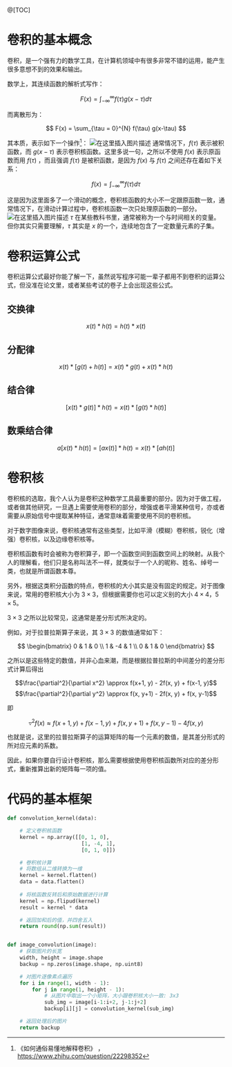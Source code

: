 @[TOC]
# 卷积的基本概念

卷积，是一个强有力的数学工具，在计算机领域中有很多非常不错的运用，能产生很多意想不到的效果和输出。

数学上，其连续函数的解析式写作：

$$
F(x) = \int_{-\infty}^{\infty} f(\tau) g(x-\tau) d\tau
$$

而离散形为：

$$
F(x) = \sum_{\tau = 0}^{N} f(\tau) g(x-\tau)
$$

其本质，表示如下一个操作[^1]：
![在这里插入图片描述](https://img-blog.csdnimg.cn/20210308161810672.gif#pic_center)
通常情况下，$f(\tau)$ 表示被积函数，而 $g(x-\tau)$ 表示卷积核函数。这里多说一句，之所以不使用 $f(x)$ 表示原函数而用 $f(\tau)$ ，而且强调 $f(\tau)$ 是被积函数，是因为 $f(x)$ 与 $f(\tau)$ 之间还存在着如下关系：

$$
f(x) = \int_{-\infty}^{\infty} f(\tau) d \tau
$$

这是因为这里面多了一个滑动的概念，卷积核函数的大小不一定跟原函数一致，通常情况下，在滑动计算过程中，卷积核函数一次只处理原函数的一部分。
![在这里插入图片描述](https://img-blog.csdnimg.cn/20210211111545583.png?x-oss-process=image/watermark,type_ZmFuZ3poZW5naGVpdGk,shadow_10,text_aHR0cHM6Ly9ibG9nLmNzZG4ubmV0L3BvaXNvbmNocnk=,size_16,color_FFFFFF,t_70#pic_center)
$\tau$ 在某些教科书里，通常被称为一个与时间相关的变量。但你其实只需要理解，$\tau$ 其实是 $x$ 的一个，连续地包含了一定数量元素的子集。

# 卷积运算公式
卷积运算公式最好你能了解一下，虽然说写程序可能一辈子都用不到卷积的运算公式，但没准在论文里，或者某些考试的卷子上会出现这些公式。

## 交换律
$$x(t)*h(t) = h(t)*x(t)$$

## 分配律
$$x(t)*[g(t)+h(t)] = x(t)*g(t)+x(t)*h(t)$$

## 结合律
$$[x(t)*g(t)]*h(t) = x(t)*[g(t)*h(t)]$$

## 数乘结合律
$$a[x(t)*h(t)]=[ax(t)]*h(t)=x(t)*[ah(t)]$$

# 卷积核
卷积核的选取，我个人认为是卷积这种数学工具最重要的部分。因为对于做工程，或者做其他研究，一旦遇上需要使用卷积的部分，增强或者平滑某种信号，亦或者需要从原始信号中提取某种特征，通常意味着需要使用不同的卷积核。

对于数字图像来说，卷积核通常有这些类型，比如平滑（模糊）卷积核，锐化（增强）卷积核，以及边缘卷积核等。

卷积核函数有时会被称为卷积算子，即一个函数空间到函数空间上的映射。从我个人的理解看，他们只是名称叫法不一样，就类似于一个人的昵称、姓名、绰号一类，也就是所谓函数本尊。

另外，根据这类积分函数的特点，卷积核的大小其实是没有固定的规定。对于图像来说，常用的卷积核大小为 $3 \times 3$，但根据需要你也可以定义别的大小 $4 \times 4$，$5 \times 5$。

$3 \times 3$ 之所以比较常见，这通常是差分形式所决定的。

例如，对于拉普拉斯算子来说，其 $3 \times 3$ 的数值通常如下：

$$
\begin{bmatrix}
0 & 1 & 0 \\ 
1 & -4 & 1 \\ 
0 & 1 & 0
\end{bmatrix}
$$

之所以是这些特定的数值，并非心血来潮，而是根据拉普拉斯的中间差分的差分形式计算后得出

$$\frac{\partial^2}{\partial x^2}  \approx f(x+1, y) - 2f(x, y) + f(x-1, y)$$
$$\frac{\partial^2}{\partial y^2}  \approx f(x, y+1) - 2f(x, y) + f(x, y-1)$$

即

$$\triangledown^2f(x) \approx f(x+1, y) + f(x-1, y) + f(x, y+1) + f(x, y-1) - 4f(x, y)$$

也就是说，这里的拉普拉斯算子的运算矩阵的每一个元素的数值，是其差分形式的所对应元素的系数。

因此，如果你要自行设计卷积核，那么需要根据使用卷积核函数所对应的差分形式，重新推算出新的矩阵每一项的值。

# 代码的基本框架

```python
def convolution_kernel(data):

	# 定义卷积核函数
    kernel = np.array([[0, 1, 0],
                        [1, -4, 1],
                        [0, 1, 0]])

	# 卷积核计算
	# 将数组从二维转换为一维
    kernel = kernel.flatten()
    data = data.flatten()
	
	# 将核函数反转后和原始数据进行计算
    kernel = np.flipud(kernel)
    result = kernel * data

    # 返回加和后的值，并四舍五入
    return round(np.sum(result))


def image_convolution(image):
    # 获取图片的长宽
    width, height = image.shape
    backup = np.zeros(image.shape, np.uint8)

	# 对图片逐像素点遍历
    for i in range(1, width - 1):
        for j in range(1, height - 1):
            # 从图片中取出一个小矩阵，大小跟卷积核大小一致: 3x3
            sub_img = image[i-1:i+2, j-1:j+2]
            backup[i][j] = convolution_kernel(sub_img)

    # 返回处理后的图片
    return backup
```


[^1]:《如何通俗易懂地解释卷积》 ，https://www.zhihu.com/question/22298352